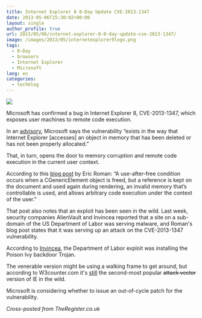```yaml
---
title: Internet Explorer 8 0-Day Update CVE-2013-1347
date: 2013-05-06T15:30:02+00:00
layout: single
author_profile: true
url: 2013/05/06/internet-explorer-8-0-day-update-cve-2013-1347/
image: /images/2013/05/internetexplorer9logo.png
tags:
  - 0-Day
  - browsers
  - Internet Explorer
  - Microsoft
lang: en
categories: 
  - techblog
---
```

![](/images/2013/05/internetexplorer9logo.png)

Microsoft has confirmed a bug in Internet Explorer 8, CVE-2013-1347, which exposes user machines to remote code execution.

In an [advisory](http://technet.microsoft.com/en-us/security/advisory/2847140), Microsoft says the vulnerability “exists in the way that Internet Explorer [accesses] an object in memory that has been deleted or has not been properly allocated.”

That, in turn, opens the door to memory corruption and remote code execution in the current user context.

According to this [blog post](http://eromang.zataz.com/2013/05/05/cve-2013-1347-microsoft-internet-explorer-8-vulnerability-metasploit-demo/) by Eric Roman: “A use-after-free condition occurs when a CGenericElement object is freed, but a reference is kept on the document and used again during rendering, an invalid memory that’s controllable is used, and allows arbitrary code execution under the context of the user.”

That post also notes that an exploit has been seen in the wild. Last week, security companies AlienVault and Invincea reported that a site on a sub-domain of the US Department of Labor was serving malware, and Roman's blog post states that it was serving up an attack on the CVE-2013-1347 vulnerability.

According to [Invincea](http://www.invincea.com/2013/05/part-2-us-dept-labor-watering-hole-pushing-poison-ivy-via-ie8-zero-day/), the Department of Labor exploit was installing the Poison Ivy backdoor Trojan.

The venerable version might be using a walking frame to get around, but according to W3counter.com it's [still](http://www.w3counter.com/globalstats.php?year=2013&month=04) the second-most popular ~~attack vector~~ version of IE in the wild.

Microsoft is considering whether to issue an out-of-cycle patch for the vulnerability.

_Cross-posted from TheRegister.co.uk_
